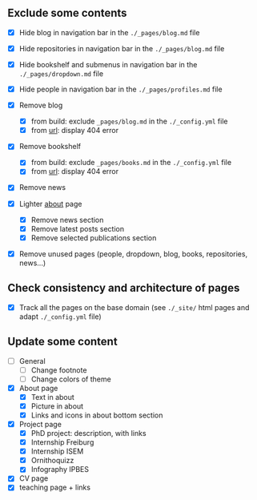 ## Exclude some contents

- [x] Hide blog in navigation bar in the `./_pages/blog.md` file
- [x] Hide repositories in navigation bar in the `./_pages/blog.md` file
- [x] Hide bookshelf and submenus in navigation bar in the `./_pages/dropdown.md` file
- [x] Hide people in navigation bar in the `./_pages/profiles.md` file

- [x] Remove blog
    - [x] from build: exclude `_pages/blog.md` in the `./_config.yml` file
    - [x] from [url](http://127.0.0.1:4000/blog/): display 404 error

- [x] Remove bookshelf
    - [x] from build: exclude `_pages/books.md` in the `./_config.yml` file
    - [x] from [url](http://127.0.0.1:4000/books/): display 404 error

- [x] Remove news

- [x] Lighter [about](http://127.0.0.1:4000/) page
    - [x] Remove news section
    - [x] Remove latest posts section
    - [x] Remove selected publications section

- [x] Remove unused pages (people, dropdown, blog, books, repositories, news...)

## Check consistency and architecture of pages

- [x] Track all the pages on the base domain (see `./_site/` html pages and adapt `./_config.yml` file)

## Update some content

- [ ] General
    - [ ] Change footnote
    - [ ] Change colors of theme
- [x] About page
    - [x] Text in about
    - [x] Picture in about
    - [x] Links and icons in about bottom section
- [x] Project page
    - [x] PhD project: description, with links
    - [x] Internship Freiburg
    - [x] Internship ISEM
    - [x] Ornithoquizz
    - [x] Infography IPBES
- [x] CV page
- [x] teaching page + links
